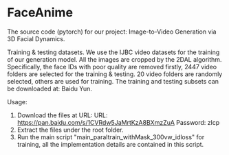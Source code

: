 # FaceAnime
The source code (pytorch) for our project: Image-to-Video Generation via 3D Facial Dynamics. 

Training & testing datasets.
We use the IJBC video datasets for the training of our generation model. All the images are cropped by the 2DAL algorithm. 
Specifically, the face IDs with poor quality are removed firstly, 2447 video folders are selected for the training & testing. 20 video folders are randomly selected, others are used for training. The training and testing subsets can be downloaded at: Baidu Yun.  


Usage:
1. Download the files at URL: URL: https://pan.baidu.com/s/1CVRdw5JaMrtKzA8BXmzZuA  Password: zlcp
2. Extract the files under the root folder.
3. Run the main script "main_paraltrain_withMask_300vw_idloss" for training, all the implementation details are contained in this script. 
